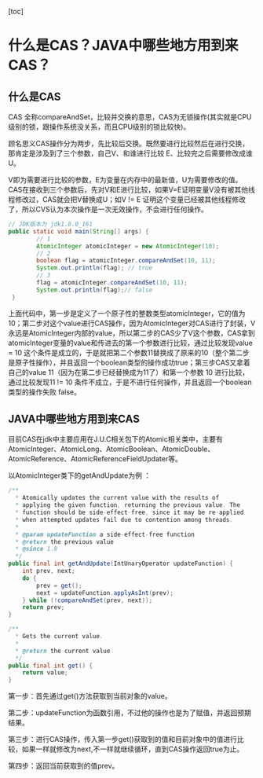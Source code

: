 [toc]

# 什么是CAS？JAVA中哪些地方用到来CAS？

## 什么是CAS

CAS 全称compareAndSet，比较并交换的意思，CAS为无锁操作(其实就是CPU级别的锁，跟操作系统没关系，而且CPU级别的锁比较快)。

顾名思义CAS操作分为两步，先比较后交换。既然要进行比较然后在进行交换，那肯定是涉及到了三个参数，自己V、和谁进行比较 E、比较完之后需要修改成谁 U。

V即为需要进行比较的参数，E为变量在内存中的最新值，U为需要修改的值。CAS在接收到三个参数后，先对V和E进行比较，如果V=E证明变量V没有被其他线程修改过，CAS就会把V替换成U；如V != E 证明这个变量已经被其他线程修改了，所以CVS认为本次操作是一次无效操作，不会进行任何操作。



```java
// JDK版本为 jdk1.8.0_161 
public static void main(String[] args) {
        // 1
        AtomicInteger atomicInteger = new AtomicInteger(10);
        // 2
        boolean flag = atomicInteger.compareAndSet(10, 11);
        System.out.println(flag); // true
        // 3
        flag = atomicInteger.compareAndSet(10, 11);
        System.out.println(flag);// false
 }
```



上面代码中，第一步是定义了一个原子性的整数类型atomicInteger，它的值为10；第二步对这个value进行CAS操作，因为AtomicInteger对CAS进行了封装，V永远是AtomicInteger内部的value，所以第二步的CAS少了V这个参数，CAS拿到atomicInteger变量的value和传进去的第一个参数进行比较，通过比较发现value = 10 这个条件是成立的，于是就把第二个参数11替换成了原来的10（整个第二步是原子性操作），并且返回一个boolean类型的操作成功true；第三步CAS又拿着自己的value 11（因为在第二步已经替换成为11了）和第一个参数 10 进行比较，通过比较发现11 != 10 条件不成立，于是不进行任何操作，并且返回一个boolean类型的操作失败 false。

## JAVA中哪些地方用到来CAS

目前CAS在jdk中主要应用在J.U.C相关包下的Atomic相关类中，主要有AtomicInteger、AtomicLong、AtomicBoolean、AtomicDouble、AtomicReference、AtomicReferenceFieldUpdater等。

以AtomicInteger类下的getAndUpdate为例 ：

```java
/**
  * Atomically updates the current value with the results of
  * applying the given function, returning the previous value. The
  * function should be side-effect-free, since it may be re-applied
  * when attempted updates fail due to contention among threads.
  *
  * @param updateFunction a side-effect-free function
  * @return the previous value
  * @since 1.8
  */
public final int getAndUpdate(IntUnaryOperator updateFunction) {
    int prev, next;
    do {
        prev = get();
        next = updateFunction.applyAsInt(prev);
    } while (!compareAndSet(prev, next));
    return prev;
}

/**
  * Gets the current value.
  *
  * @return the current value
  */
public final int get() {
    return value;
}
```

第一步：首先通过get()方法获取到当前对象的value。

第二步：updateFunction为函数引用，不过他的操作也是为了赋值，并返回预期结果。

第三步：进行CAS操作，传入第一步get()获取到的值和目前对象中的值进行比较，如果一样就修改为next,不一样就继续循环，直到CAS操作返回true为止。

第四步：返回当前获取到的值prev。



